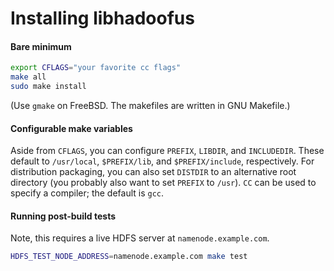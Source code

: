 Installing libhadoofus
======================

#### Bare minimum

```sh
export CFLAGS="your favorite cc flags"
make all
sudo make install
```

(Use `gmake` on FreeBSD. The makefiles are written in GNU Makefile.)

#### Configurable make variables

Aside from `CFLAGS`, you can configure `PREFIX`, `LIBDIR`, and `INCLUDEDIR`.
These default to `/usr/local`, `$PREFIX/lib`, and `$PREFIX/include`,
respectively. For distribution packaging, you can also set `DISTDIR` to an
alternative root directory (you probably also want to set `PREFIX` to `/usr`).
`CC` can be used to specify a compiler; the default is `gcc`.

#### Running post-build tests

Note, this requires a live HDFS server at `namenode.example.com`.

```sh
HDFS_TEST_NODE_ADDRESS=namenode.example.com make test
```
